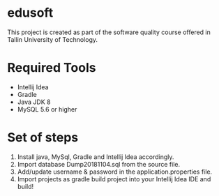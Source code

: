 # edusoft
This project is created as part of the software quality course offered in Tallin University of Technology.

# Required Tools 

* Intellij Idea
* Gradle 
* Java JDK 8 
* MySQL 5.6 or higher 

# Set of steps

1. Install java, MySql, Gradle and Intellij Idea accordingly.
2. Import database Dump20181104.sql from the source file.
3. Add/update username & password in the application.properties file. 
4. Import projects as gradle build project into your Intellij Idea IDE and build!





